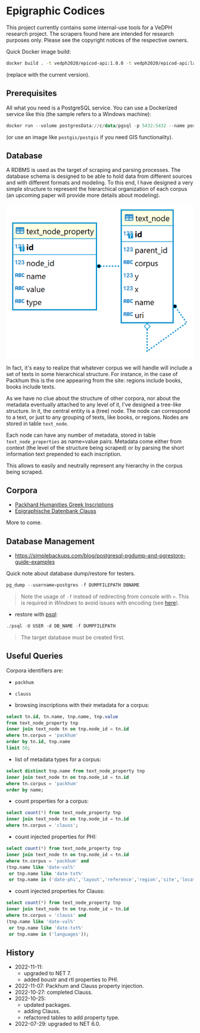 # Epigraphic Codices

This project currently contains some internal-use tools for a VeDPH research project. The scrapers found here are intended for research purposes only. Please see the copyright notices of the respective owners.

Quick Docker image build:

```bash
docker build . -t vedph2020/epicod-api:1.0.0 -t vedph2020/epicod-api:latest
```

(replace with the current version).

## Prerequisites

All what you need is a PostgreSQL service. You can use a Dockerized service like this (the sample refers to a Windows machine):

```ps1
docker run --volume postgresData://c/data/pgsql -p 5432:5432 --name postgres -e POSTGRES_PASSWORD=postgres -d postgres
```

(or use an image like `postgis/postgis` if you need GIS functionality).

## Database

A RDBMS is used as the target of scraping and parsing processes. The database schema is designed to be able to hold data from different sources and with different formats and modeling. To this end, I have designed a very simple structure to represent the hierarchical organization of each corpus (an upcoming paper will provide more details about modeling).

![schema](./docs/img/schema.png)

In fact, it's easy to realize that whatever corpus we will handle will include a set of texts in some hierarchical structure. For instance, in the case of Packhum this is the one appearing from the site: regions include books, books include texts.

As we have no clue about the structure of other corpora, nor about the metadata eventually attached to any level of it, I've designed a tree-like structure. In it, the central entity is a (tree) node. The node can correspond to a text, or just to any grouping of texts, like books, or regions. Nodes are stored in table `text_node`.

Each node can have any number of metadata, stored in table `text_node_properties` as name=value pairs. Metadata come either from context (the level of the structure being scraped) or by parsing the short information text prepended to each inscription.

This allows to easily and neutrally represent any hierarchy in the corpus being scraped.

## Corpora

- [Packhard Humanities Greek Inscriptions](./docs/packhum.md)
- [Epigraphische Datenbank Clauss](./docs/clauss.md)

More to come.

## Database Management

- <https://simplebackups.com/blog/postgresql-pgdump-and-pgrestore-guide-examples>

Quick note about database dump/restore for testers.

```ps1
pg_dump --username=postgres -f DUMPFILEPATH DBNAME
```

>Note the usage of `-f` instead of redirecting from console with `>`. This is required in *Windows* to avoid issues with encoding (see [here](https://dba.stackexchange.com/questions/281119/postgresql-pg-dump-e-encoding-option-not-working)).

- restore with [psql](https://www.postgresql.org/docs/current/app-psql.html):

```ps1
./psql -U USER -d DB_NAME -f DUMPFILEPATH
```

>The target database must be created first.

## Useful Queries

Corpora identifiers are:

- `packhum`
- `clauss`

- browsing inscriptions with their metadata for a corpus:

```sql
select tn.id, tn.name, tnp.name, tnp.value
from text_node_property tnp
inner join text_node tn on tnp.node_id = tn.id
where tn.corpus = 'packhum'
order by tn.id, tnp.name
limit 50;
```

- list of metadata types for a corpus:

```sql
select distinct tnp.name from text_node_property tnp 
inner join text_node tn on tnp.node_id = tn.id 
where tn.corpus = 'packhum'
order by name;
```

- count properties for a corpus:

```sql
select count(*) from text_node_property tnp 
inner join text_node tn on tnp.node_id = tn.id 
where tn.corpus = 'clauss';
```

- count injected properties for PHI:

```sql
select count(*) from text_node_property tnp 
inner join text_node tn on tnp.node_id = tn.id 
where tn.corpus = 'packhum' and
(tnp.name like 'date-val%' 
 or tnp.name like 'date-txt%'
 or tnp.name in ('date-phi','layout','reference','region','site','location','type','boustr','rtl','stoich-min','stoich-max','non-stoich-min','non-stoich-max','forgery'));
```

- count injected properties for Clauss:

```sql
select count(*) from text_node_property tnp 
inner join text_node tn on tnp.node_id = tn.id 
where tn.corpus = 'clauss' and
(tnp.name like 'date-val%' 
 or tnp.name like 'date-txt%'
 or tnp.name in ('languages'));
```

## History

- 2022-11-11:
  - upgraded to NET 7.
  - added boustr and rtl properties to PHI.
- 2022-11-07: Packhum and Clauss property injection.
- 2022-10-27: completed Clauss.
- 2022-10-25:
  - updated packages.
  - adding Clauss.
  - refactored tables to add property type.
- 2022-07-29: upgraded to NET 6.0.
